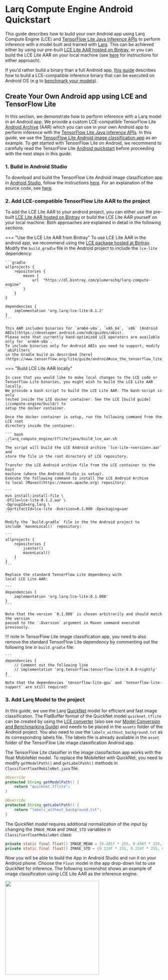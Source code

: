 # Larq Compute Engine Android Quickstart

This guide describes how to build your own Android app using Larq Compute Engine (LCE) and
[TensorFlow Lite Java Inference APIs](https://www.tensorflow.org/lite/guide/inference#load_and_run_a_model_in_java)
to perform inference with a model built and trained with [Larq](https://larq.dev).
This can be achieved either by using our pre-built [LCE Lite AAR hosted on Bintray](https://bintray.com/plumeraihq/larq-compute-engine), or you can build the LCE Lite AAR on your local machine (see [here](2-add-lce-compatible-tensorflow-lite-aar-to-the-project) for instructions for either approach).

If you'd rather build a binary than a full Android app, [this guide](/compute-engine/build_android) describes how to build
a LCE-compatible inference binary that can be executed on Android OS (e.g to [benchmark your models](/compute-engine/benchmark)).

## Create Your Own Android app using LCE and TensorFlow Lite ##
In this section, we demonstrate how to perform inference with a Larq model in an
Android app. We provide a custom LCE-compatible TensorFlow Lite [Android Archive](https://developer.android.com/studio/projects/android-library) (AAR)
which you can use in your own Android app to perform inference with the [TensorFlow Lite Java inference APIs](https://www.tensorflow.org/lite/guide/inference#load_and_run_a_model_in_java).
In this guide, we use the [TensorFlow Lite Android image classification app](https://github.com/tensorflow/examples/tree/master/lite/examples/image_classification/android)
as an example.
To get started with TensorFlow Lite on Android, we recommend to carefully read the
TensorFlow Lite [Android quickstart](https://www.tensorflow.org/lite/guide/android)
before proceeding with the next steps in this guide.

### 1. Build in Android Studio ###

To download and build the TensorFlow Lite Android image classification app
in [Android Studio](https://developer.android.com/studio), follow the instructions
[here](https://github.com/tensorflow/examples/blob/master/lite/examples/image_classification/android/README.md).
For an explanation of the source code,
see [here](https://github.com/tensorflow/examples/blob/master/lite/examples/image_classification/android/EXPLORE_THE_CODE.md).

### 2. Add LCE-compatible TensorFlow Lite AAR to the project ###
To add the LCE Lite AAR to your android project, you can either use the pre-built
[LCE Lite AAR hosted on Bintray](https://bintray.com/plumeraihq/larq-compute-engine)
or build the LCE Lite AAR yourself on your local machine. Both approaches are explained
in detail in the following sections.

=== "Use the LCE Lite AAR from Bintray"
    To use LCE Lite AAR in the android app, we recommend using the
    [LCE package hosted at Bintray](https://bintray.com/plumeraihq/larq-compute-engine).
    Modify the `build.gradle` file in the Android project to include the
    `lce-lite` dependency:

    ```gradle
    allprojects {
        repositories {
            maven {
                url  "https://dl.bintray.com/plumeraihq/larq-compute-engine"
            }
        }
    }

    dependencies {
        implementation 'org.larq:lce-lite:0.1.2'
    }
    ```

    This AAR includes binaries for `arm64-v8a`, `x86_64`, `x86` [Android ABIs](https://developer.android.com/ndk/guides/abis).
    Please note that currently hand-optimized LCE operators are available only for `arm64-v8a`.
    To include binaries only for Android ABIs you need to support, modify `abiFilters`
    in the Gradle build as described [here](https://www.tensorflow.org/lite/guide/android#use_the_tensorflow_lite_aar_from_jcenter).

=== "Build LCE Lite AAR locally"

    In case that you would like to make local changes to the LCE code or
    TensorFlow Lite binaries, you might wish to build the LCE Lite AAR locally.
    We provide a bash script to build the LCE Lite AAR. The bash script is only
    tested inside the LCE docker container. See the LCE [build guide](/compute-engine/build/) to
    setup the docker container.

    Once the docker container is setup, run the following command from the LCE root
    directory inside the container:

    ``` bash
    ./larq_compute_engine/tflite/java/build_lce_aar.sh
    ```
    The script will build the LCE Android archive `lce-lite-<version>.aar` and
    store the file in the root directory of LCE repository.

    Transfer the LCE Android archive file from the LCE container to the host
    machine (where the Android Studio is setup).
    Execute the following command to install the LCE Android Archive
    to local [Maven](https://maven.apache.org) repository:

    ```
    mvn install:install-file \
    -Dfile=lce-lite-0.1.2.aar \
    -DgroupId=org.larq \
    -DartifactId=lce-lite -Dversion=0.1.000 -Dpackaging=aar
    ```

    Modify the `build.gradle` file in the the Android project to
    include `mavenLocal()` repository:

    ```
    allprojects {
        repositories {
            jcenter()
            mavenLocal()
        }
    }
    ```

    Replace the standard TensorFlow Lite dependency with
    local LCE Lite AAR:

    ```
    dependencies {
        implementation 'org.larq:lce-lite:0.1.000'
    }
    ```

    Note that the version `0.1.000` is chosen arbitrarily and should match the version
    passed to the `-Dversion` argument in Maven command executed previously.

!!! note
    In TensorFlow Lite image classification app, you need to also remove
    the standard TensorFlow Lite dependency by commenting out the following
    line in `build.gradle` file:

    ```
    dependencies {
        // Comment out the following line
        // implementation 'org.tensorflow:tensorflow-lite:0.0.0-nightly'
    }
    ```
    Note that the dependencies `tensorflow-lite-gpu` and `tensorflow-lite-support` are still required!

### 3. Add Larq Model to the project ###

In this guide, we use the Larq [QuickNet](/zoo/api/sota/#quicknet)
model for efficient and fast image classification. The FlatBuffer format of the QuickNet model
`quicknet.tflite` can be created by using the [LCE converter](/compute-engine/api/converter/) (also see our [Model Conversion and Benchmarking Guide](/comppute-engine/end_to_end)) and needs to be placed in the `assets` folder of the Android project.
You also need to use the `labels_without_background.txt` as its corresponding labels file.
The labels file is already available in the `asset` folder of
the TensorFlow Lite image classification Android app.

The TensorFlow Lite classifier in the image classifaction app works with the
float MobileNet model. To replace the MobileNet with QuickNet, you need to modify
`getModelPath()` and `getLabelPath()` methods in `ClassifierFloatMobileNet.java`
file.

``` java
@Override
protected String getModelPath() {
    return "quicknet.tflite";
}

@Override
protected String getLabelPath() {
    return "labels_without_background.txt";
}
```

The QuickNet model requires additional normalization of the input by changing
the `IMAGE_MEAN` and `IMAGE_STD` variables in `ClassifierFloatMobileNet` class:

``` java
private static final float[] IMAGE_MEAN = {0.485f * 255, 0.456f * 255, 0.406f * 255};
private static final float[] IMAGE_STD = {0.229f * 255, 0.224f * 255, 0.225f * 255};
```

Now you will be able to build the App in Android Studio and run it on your Android phone.
Choose the `Float` model in the app drop-down list to use QuickNet for inference.
The following screenshot shows an example of image classification using LCE Lite AAR as
the inference engine.

<img src="/images/image_class_schroedi.png" width="300">
